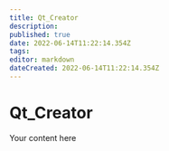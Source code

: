 ```yaml
---
title: Qt_Creator
description: 
published: true
date: 2022-06-14T11:22:14.354Z
tags: 
editor: markdown
dateCreated: 2022-06-14T11:22:14.354Z
---
```


# Qt_Creator
Your content here